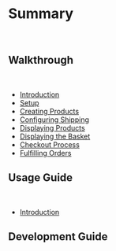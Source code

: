 # Summary
​
## Walkthrough
​
* [Introduction](walkthrough/introduction.md)
* [Setup](walkthrough/setup.md)
* [Creating Products](walkthrough/products.md)
* [Configuring Shipping](walkthrough/shipping.md)
* [Displaying Products](walkthrough/frontend.md)
* [Displaying the Basket](walkthrough/basket.md)
* [Checkout Process](walkthrough/checkout.md)
* [Fulfilling Orders](walkthrough/orders.md)
    
## Usage Guide
​
* [Introduction](introduction.md)

## Development Guide